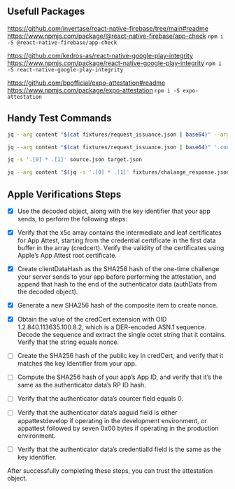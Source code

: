 
## Usefull Packages

https://github.com/invertase/react-native-firebase/tree/main#readme
https://www.npmjs.com/package/@react-native-firebase/app-check
`npm i -S @react-native-firebase/app-check`

https://github.com/kedros-as/react-native-google-play-integrity
https://www.npmjs.com/package/react-native-google-play-integrity
`npm i -S react-native-google-play-integrity`

https://github.com/bpofficial/expo-attestation#readme
https://www.npmjs.com/package/expo-attestation
`npm i -S expo-attestation`


## Handy Test Commands
```bash
jq --arg content "$(cat fixtures/request_issuance.json | base64)" --arg name "jason" '.content |= $content | .name |= $name' fixtures/basic_message.json
```
```bash
jq --arg content "$(cat fixtures/request_issuance.json | base64)" '.content |= $content' fixtures/basic_message.json|curl -v -X POST -H "Content-Type: application/json" -d @- http://localhost:5000/topic/basicmessages/
```

```bash
jq -s '.[0] * .[1]' source.json target.json
```

```bash
jq --arg content "$(jq -s '.[0] * .[1]' fixtures/chalange_response.json attestation.json | base64)" '.content |= $content' fixtures/basic_message.json| curl -v -X POST -H "Content-Type: application/json" -d @- http://localhost:5000/topic/basicmessages/
```

## Apple Verifications Steps

- [x] Use the decoded object, along with the key identifier that your app sends, to perform the following steps:

- [x] Verify that the x5c array contains the intermediate and leaf certificates for App Attest, starting from the credential certificate in the first data buffer in the array (credcert). Verify the validity of the certificates using Apple’s App Attest root certificate.

- [x] Create clientDataHash as the SHA256 hash of the one-time challenge your server sends to your app before performing the attestation, and append that hash to the end of the authenticator data (authData from the decoded object).

- [x] Generate a new SHA256 hash of the composite item to create nonce.

- [x] Obtain the value of the credCert extension with OID 1.2.840.113635.100.8.2, which is a DER-encoded ASN.1 sequence. Decode the sequence and extract the single octet string that it contains. Verify that the string equals nonce.

- [ ] Create the SHA256 hash of the public key in credCert, and verify that it matches the key identifier from your app.

- [ ] Compute the SHA256 hash of your app’s App ID, and verify that it’s the same as the authenticator data’s RP ID hash.

- [ ] Verify that the authenticator data’s counter field equals 0.

- [ ] Verify that the authenticator data’s aaguid field is either appattestdevelop if operating in the development environment, or appattest followed by seven 0x00 bytes if operating in the production environment.

- [ ] Verify that the authenticator data’s credentialId field is the same as the key identifier.

After successfully completing these steps, you can trust the attestation object.